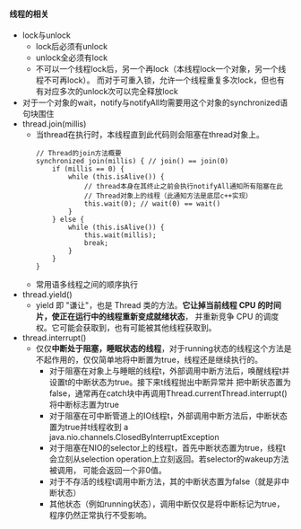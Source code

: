 #### 线程的相关
* lock与unlock 
    * lock后必须有unlock
    * unlock全必须有lock
    * 不可以一个线程lock后，另一个再lock（本线程lock一个对象，另一个线程不可再lock）。
        而对于可重入锁，允许一个线程重复多次lock，但也有有对应多次的unlock次可以完全释放lock
* 对于一个对象的wait，notify与notifyAll均需要用这个对象的synchronized语句块围住
* thread.join(millis)
    * 当thread在执行时，本线程直到此代码则会阻塞在thread对象上。
        ```
        // Thread的join方法概要
        synchronized join(millis) { // join() == join(0)
            if (millis == 0) {
                while (this.isAlive()) {
                    // thread本身在其终止之前会执行notifyAll通知所有阻塞在此
                    // Thread对象上的线程（此通知方法是底层c++实现）
                    this.wait(0); // wait(0) == wait()
                }
            } else {
                while (this.isAlive()) {
                    this.wait(millis);
                    break;
                }
            }
        }
        ```
    * 常用语多线程之间的顺序执行
* thread.yield()
    * yield 即 "谦让"，也是 Thread 类的方法。**它让掉当前线程 CPU 的时间片，使正在运行中的线程重新变成就绪状态**，
        并重新竞争 CPU 的调度权。它可能会获取到，也有可能被其他线程获取到。
* thread.interrupt()
    * 仅仅**中断处于阻塞，睡眠状态的线程**，对于running状态的线程这个方法是不起作用的，仅仅简单地将中断置为true，线程还是继续执行的。
        * 对于阻塞在对象上与睡眠的线程t，外部调用中断方法后，唤醒线程t并设置t的中断状态为true。接下来t线程抛出中断异常并
            把中断状态置为false，通常再在catch块中再调用Thread.currentThread.interrupt()将中断标志置为true
        * 对于阻塞在可中断管道上的IO线程t，外部调用中断方法后，中断状态置为true并t线程收到 a java.nio.channels.ClosedByInterruptException
        * 对于阻塞在NIO的selector上的线程t，首先中断状态置为true，线程t会立刻从selection operation上立刻返回。若selector的wakeup方法被调用，
            可能会返回一个非0值。
        * 对于不存活的线程t调用中断方法，其的中断状态置为false（就是非中断状态）
        * 其他状态（例如running状态），调用中断仅仅是将中断标记为true，程序仍然正常执行不受影响。